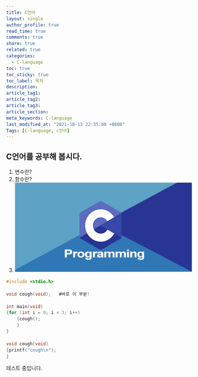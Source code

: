 ```yaml
---
title: C언어
layout: single
author_profile: true
read_time: true
comments: true
share: true
related: true
categories:
  - C-language
toc: true
toc_sticky: true
toc_label: 목차
description:
article_tag1:
article_tag2:
article_tag3:
article_section:
meta_keywords: C-language
last_modified_at: "2021-10-13 22:35:00 +0800"
Tags: [C-language, c언어]
---
```


## C언어를 공부해 봅시다.

1. 변수란?
2. 함수란?
3. ![cL1](../../../assets/images/post/hardware/2021-10-13-cL1/cL1.png)

```c
#include <stdio.h>

void cough(void);	#바로 이 부분!

int main(void)
{for (int i = 0; i < 3; i++)
    {cough();
    }
}

void cough(void)
{printf("cough\n");
}
```

테스트 중입니다.
